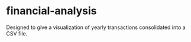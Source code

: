 # financial-analysis
Designed to give a visualization of yearly transactions consolidated into a CSV file.
